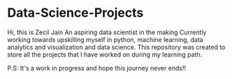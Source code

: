 # Data-Science-Projects
Hi, this is Zecil Jain
An aspiring data scientist in the making 
Currently working towards upskilling myself in python, machine learning, data analytics and visualization and data science.
This repository was created to store all the projects that I have worked on during my learning path.

P.S: It's a work in progress and hope this journey never ends!!
